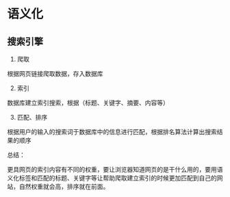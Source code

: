 # 语义化

## 搜索引擎

1.  爬取

根据网页链接爬取数据，存入数据库

2.  索引

数据库建立索引搜索，根据（标题、关键字、摘要、内容等）

3.  匹配、排序

根据用户的输入的搜索词于数据库中的信息进行匹配，根据排名算法计算出搜索结果的顺序


总结：

更具网页的索引内容有不同的权重，要让浏览器知道网页的是干什么用的，要用语义化标签和匹配的标题、关键字等让帮助爬取建立索引的时候更加匹配到自己的网站，自然权重就会高，排序就在前面。

